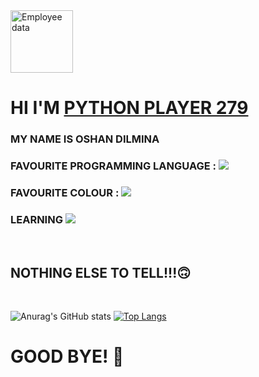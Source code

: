 
<img src="https://cdn.discordapp.com/attachments/1009444131145256970/1046759699854397490/status.png" alt="Employee data" width="100" height="100" >
<H1>HI I'M <a href="https://github.com/PYTHON-PLAYER279">PYTHON PLAYER 279<a></H1>

  <H3  > MY NAME IS OSHAN DILMINA</H3>
  <H3  > FAVOURITE PROGRAMMING LANGUAGE : <a href="https://python.org"><img src="https://img.shields.io/badge/🐍-Python-brightgreen"/></a></H3>
  <H3  > FAVOURITE COLOUR : <img src="https://img.shields.io/badge/🔵-BLUE-blue"/></H3>
  <H3  > LEARNING <img src="https://img.shields.io/badge/🌐-WebDevelopment-yellowgreen"/></H3>

  <br>
  
  <H2  > NOTHING ELSE TO TELL!!!🙃</H2>
  
  <br>
  
  
  ![Anurag's GitHub stats](https://github-readme-stats.vercel.app/api?username=PYTHON-PLAYER279&show_icons=true&theme=transparent)
  [![Top Langs](https://github-readme-stats.vercel.app/api/top-langs/?username=PYTHON-PLAYER279&layout=compact)](https://github.com/anuraghazra/github-readme-stats)
  
  
  <H1>GOOD BYE! 👋</H1>
